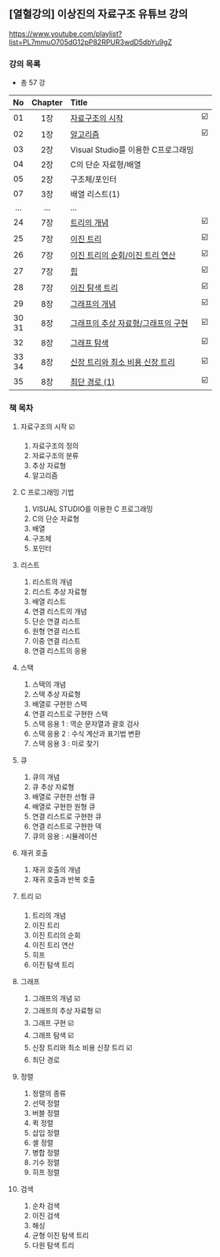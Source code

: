 ## [열혈강의] 이상진의 자료구조 유튜브 강의

<https://www.youtube.com/playlist?list=PL7mmuO705dG12pP82RPUR3wdD5dbYu9gZ>

### 강의 목록
- 총 57 강

No|Chapter|Title||
:-:|:-:|:--|:-:|
01|1장|[자료구조의 시작](01.md)| ☑️ 
02|1장|[알고리즘](02.md)| ☑️
03|2장|Visual Studio를 이용한 C프로그래밍|
04|2장|C의 단순 자료형/배열| 
05|2장|구조체/포인터| 
07|3장|배열 리스트(1)|
...|...|...|
24|7장|[트리의 개념](24.md)| ☑️
25|7장|[이진 트리](25.md)| ☑️
26|7장|[이진 트리의 순회/이진 트리 연산](26.md)| ☑️
27|7장|[힙](27.md)| ☑️
28|7장|[이진 탐색 트리](28.md)| ☑️
29|8장|[그래프의 개념](29.md)| ☑️
30<br>31|8장|[그래프의 추상 자료형/그래프의 구현](30_31.md) | ☑️
32|8장|[그래프 탐색](32.md) | ☑️
33<br>34|8장|[신장 트리와 최소 비용 신장 트리](33_34.md) | ☑️
35|8장|[최단 경로 (1)](35.md) | ☑️

### 책 목차
1. 자료구조의 시작 ☑️
    1. 자료구조의 정의 
    2. 자료구조의 분류 
    3. 추상 자료형
    4. 알고리즘

2. C 프로그래밍 기법
    1. VISUAL STUDIO를 이용한 C 프로그래밍
    2. C의 단순 자료형
    3. 배열
    4. 구조체
    5. 포인터

3. 리스트
    1. 리스트의 개념
    2. 리스트 추상 자료형
    3. 배열 리스트
    4. 연결 리스트의 개념
    5. 단순 연결 리스트
    6. 원형 연결 리스트
    7. 이중 연결 리스트
    8. 연결 리스트의 응용

4. 스택
    1. 스택의 개념
    2. 스택 추상 자료형
    3. 배열로 구현한 스택
    4. 연결 리스트로 구현한 스택
    5. 스택 응용 1 : 역순 문자열과 괄호 검사
    6. 스택 응용 2 : 수식 계산과 표기법 변환
    7. 스택 응용 3 : 미로 찾기

5. 큐
    1. 큐의 개념
    2. 큐 추상 자료형
    3. 배열로 구현한 선형 큐
    4. 배열로 구현한 원형 큐
    5. 연결 리스트로 구현한 큐
    6. 연결 리스트로 구현한 덱
    7. 큐의 응용 : 시뮬레이션

6. 재귀 호출
    1. 재귀 호출의 개념
    2. 재귀 호출과 반복 호출

7. 트리 ☑️
    1. 트리의 개념 
    2. 이진 트리 
    3. 이진 트리의 순회 
    4. 이진 트리 연산 
    5. 히프 
    6. 이진 탐색 트리

8. 그래프
    1. 그래프의 개념 ☑️
    2. 그래프의 추상 자료형 ☑️
    3. 그래프 구현 ☑️
    4. 그래프 탐색 ☑️
    5. 신장 트리와 최소 비용 신장 트리 ☑️
    6. 최단 경로

9. 정렬
    1. 정렬의 종류
    2. 선택 정렬
    3. 버블 정렬
    4. 퀵 정렬
    5. 삽입 정렬
    6. 셸 정렬
    7. 병합 정렬
    8. 기수 정렬
    9. 히프 정렬

10. 검색
    1. 순차 검색
    2. 이진 검색
    3. 해싱
    4. 균형 이진 탐색 트리
    5. 다원 탐색 트리

